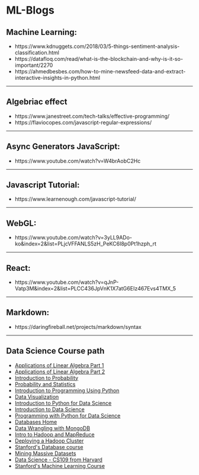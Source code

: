 # ML-Blogs

## Machine Learning:
<ul>
<li>https://www.kdnuggets.com/2018/03/5-things-sentiment-analysis-classification.html</li>
<li>https://datafloq.com/read/what-is-the-blockchain-and-why-is-it-so-important/2270</li>
<li>https://ahmedbesbes.com/how-to-mine-newsfeed-data-and-extract-interactive-insights-in-python.html</li>
</ul>

*****

## Algebriac effect
<ul>
  <li>https://www.janestreet.com/tech-talks/effective-programming/</li>
  <li>https://flaviocopes.com/javascript-regular-expressions/</li>
</ul>

*****

## Async Generators JavaScript:
<ul>
  <li>https://www.youtube.com/watch?v=W4brAobC2Hc</li>
</ul>

*****

## Javascript Tutorial:
<ul>
  <li>https://www.learnenough.com/javascript-tutorial/</li>
</ul>

*****

## WebGL:
<ul>
  <li>https://www.youtube.com/watch?v=3yLL9ADo-ko&index=2&list=PLjcVFFANLS5zH_PeKC6I8p0Pt1hzph_rt</li>
</ul>

*****

## React:
<ul>
  <li>https://www.youtube.com/watch?v=qJnP-Vatp3M&index=2&list=PLCC436JpVnK1X7atG6EIz467Evs4TMX_5</li>
</ul>

*****

## Markdown:
<ul>
  <li>https://daringfireball.net/projects/markdown/syntax</li>
</ul>

*****
## Data Science Course path
<ul>
<li><a href="https://www.edx.org/course/applications-linear-algebra-part-1-davidsonx-d003x-1" data-href-url="https://www.edx.org/course/applications-linear-algebra-part-1-davidsonx-d003x-1">Applications of Linear Algebra Part 1</a></li>
<li><a href="https://www.edx.org/course/applications-linear-algebra-part-2-davidsonx-d003x-2" data-href-url="https://www.edx.org/course/applications-linear-algebra-part-2-davidsonx-d003x-2">Applications of Linear Algebra Part 2</a></li>
<li><a href="https://www.edx.org/course/introduction-probability-science-mitx-6-041x-2#.U3yb762SzIo" data-href-url="https://www.edx.org/course/introduction-probability-science-mitx-6-041x-2#.U3yb762SzIo">Introduction to Probability</a></li>
<li><a href="https://lagunita.stanford.edu/courses/course-v1:OLI+ProbStat+Open_Jan2017/about" data-href-url="https://lagunita.stanford.edu/courses/course-v1:OLI+ProbStat+Open_Jan2017/about">Probability and Statistics</a></li>
<li><a href="https://www.edx.org/course/introduction-computer-science-mitx-6-00-1x-11">Introduction to Programming Using Python</a></li>
<li><a href="https://courses.cs.washington.edu/courses/cse512/14wi/">Data Visualization</a></li>
<li><a href="https://prod-edx-mktg-edit.edx.org/course/introduction-python-data-science-microsoft-dat208x-8">Introduction to Python for Data Science</a></li>
<li><a href="https://www.edx.org/course/introduction-computational-thinking-data-mitx-6-00-2x-6" data-href-url="https://www.edx.org/course/introduction-computational-thinking-data-mitx-6-00-2x-6">Introduction to Data Science</a></li>
<li><a href="https://www.edx.org/course/programming-python-data-science-microsoft-dat210x-6">Programming with Python for Data Science</a></li>
<li><a href="https://lagunita.stanford.edu/courses/Home/Databases/Engineering/about">Databases Home</a></li>
<li><a href="https://udacity.com/course/data-wrangling-with-mongodb--ud032">Data Wrangling with MongoDB</a></li>
<li><a href="https://udacity.com/course/intro-to-hadoop-and-mapreduce--ud617">Intro to Hadoop and MapReduce</a></li>
<li><a href="https://udacity.com/course/deploying-a-hadoop-cluster--ud1000">Deploying a Hadoop Cluster</a></li>
<li><a href="https://lagunita.stanford.edu/courses/DB/2014/SelfPaced/about">Stanford's Database course</a></li>
<li><a href="https://lagunita.stanford.edu/courses/course-v1:ComputerScience+MMDS+SelfPaced/about">Mining Massive Datasets</a></li>
<li><a href="http://cs109.github.io/2015/">Data Science - CS109 from Harvard</a></li>
<li><a href="https://www.coursera.org/learn/machine-learning">Stanford's Machine Learning Course</a></li>
</ul>
